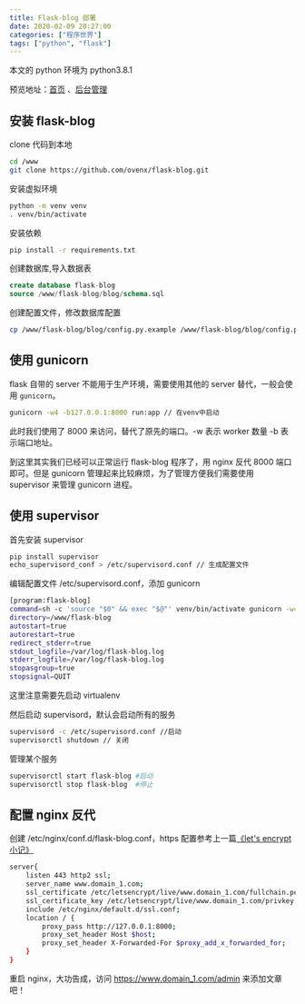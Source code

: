 ```yaml
---
title: Flask-blog 部署
date: 2020-02-09 20:27:00
categories: ["程序世界"]
tags: ["python", "flask"]
---
```


本文的 python 环境为 python3.8.1

预览地址：[首页](https://flask-blog.ovenx.cn/) 、[后台管理](https://flask-blog.ovenx.cn/admin)

## 安装 flask-blog
clone 代码到本地
```bash
cd /www
git clone https://github.com/ovenx/flask-blog.git
```

安装虚拟环境
```bash
python -m venv venv
. venv/bin/activate
```

安装依赖
```bash
pip install -r requirements.txt
```

创建数据库,导入数据表
```sql
create database flask-blog
source /www/flask-blog/blog/schema.sql
```

创建配置文件，修改数据库配置

```bash
cp /www/flask-blog/blog/config.py.example /www/flask-blog/blog/config.py
```

## 使用 gunicorn
flask 自带的 server 不能用于生产环境，需要使用其他的 server 替代，一般会使用 `gunicorn`。
```bash
gunicorn -w4 -b127.0.0.1:8000 run:app // 在venv中启动
```
此时我们使用了 8000 来访问，替代了原先的端口。-w 表示 worker 数量 -b 表示端口地址。



到这里其实我们已经可以正常运行 flask-blog 程序了，用 nginx 反代 8000 端口即可。但是 gunicorn 管理起来比较麻烦，为了管理方便我们需要使用 supervisor 来管理 gunicorn 进程。

## 使用 supervisor
首先安装 supervisor
```bash
pip install supervisor
echo_supervisord_conf > /etc/supervisord.conf // 生成配置文件
```
编辑配置文件 /etc/supervisord.conf，添加 gunicorn
```bash
[program:flask-blog]
command=sh -c 'source "$0" && exec "$@"' venv/bin/activate gunicorn -w4 -b 127.0.0.1:8000 run:app
directory=/www/flask-blog
autostart=true
autorestart=true
redirect_stderr=true
stdout_logfile=/var/log/flask-blog.log
stderr_logfile=/var/log/flask-blog.log
stopasgroup=true
stopsignal=QUIT
```
这里注意需要先启动 virtualenv


然后启动 supervisord，默认会启动所有的服务
```bash
supervisord -c /etc/supervisord.conf //启动
supervisorctl shutdown // 关闭
```


管理某个服务
```bash
supervisorctl start flask-blog #启动
supervisorctl stop flask-blog  #停止
```

## 配置 nginx 反代
创建 /etc/nginx/conf.d/flask-blog.conf，https 配置参考上一篇[《let's encrypt 小记》](/2017/10/12/let's-encrypt/)

```bash
server{
    listen 443 http2 ssl;
    server_name www.domain_1.com;
    ssl_certificate /etc/letsencrypt/live/www.domain_1.com/fullchain.pem;
    ssl_certificate_key /etc/letsencrypt/live/www.domain_1.com/privkey.pem;
    include /etc/nginx/default.d/ssl.conf;
    location / {
        proxy_pass http://127.0.0.1:8000;
        proxy_set_header Host $host;
        proxy_set_header X-Forwarded-For $proxy_add_x_forwarded_for;
    }
}
```
重启 nginx，大功告成，访问 https://www.domain_1.com/admin 来添加文章吧！